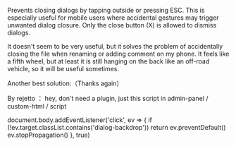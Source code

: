 Prevents closing dialogs by tapping outside or pressing ESC. This is especially useful for mobile users where accidental gestures may trigger unwanted dialog closure. Only the close button (X) is allowed to dismiss dialogs.


It doesn't seem to be very useful, but it solves the problem of accidentally closing the file when renaming or adding comment on my phone. It feels like a fifth wheel, but at least it is still hanging on the back like an off-road vehicle, so it will be useful sometimes.

Another best solution:（Thanks again）

By rejetto ：
hey, don't need a plugin, just this script in admin-panel / custom-html / script

document.body.addEventListener('click', ev => {
  if (!ev.target.classList.contains('dialog-backdrop')) return
  ev.preventDefault()
  ev.stopPropagation()
}, true)

